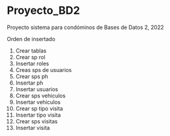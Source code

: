 # Proyecto_BD2
Proyecto sistema para condóminos de Bases de Datos 2, 2022

Orden de insertado

1. Crear tablas
2. Crear sp rol
3. Insertar roles
4. Creas sps de usuarios
5. Crear sps ph
6. Insertar ph
7. Insertar usuarios
8. Crear sps vehiculos
9. Insertar vehiculos
10. Crear sp tipo visita
11. Insertar tipo visita
12. Crear sps visitas
13. Insertar visita
